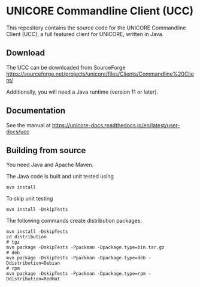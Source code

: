 # UNICORE Commandline Client (UCC)

This repository contains the source code for the
UNICORE Commandline Client (UCC), a full featured
client for UNICORE, written in Java.

## Download

The UCC can be downloaded from SourceForge
https://sourceforge.net/projects/unicore/files/Clients/Commandline%20Client/

Additionally, you will need a Java runtime (version 11 or later).

## Documentation

See the manual at
https://unicore-docs.readthedocs.io/en/latest/user-docs/ucc

## Building from source

You need Java and Apache Maven.

The Java code is built and unit tested using

    mvn install

To skip unit testing

    mvn install -DskipTests

The following commands create distribution packages:

    mvn install -DskipTests
    cd distribution
    # tgz
    mvn package -DskipTests -Ppackman -Dpackage.type=bin.tar.gz
    # deb
    mvn package -DskipTests -Ppackman -Dpackage.type=deb -Ddistribution=Debian
    # rpm
    mvn package -DskipTests -Ppackman -Dpackage.type=rpm -Ddistribution=RedHat
